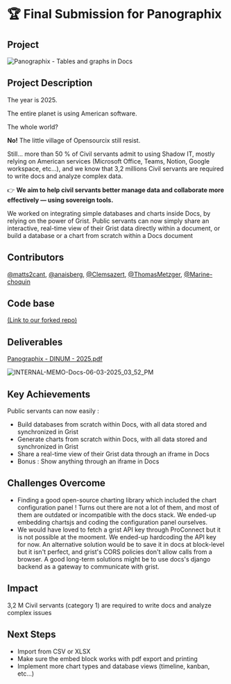 # 🏆 Final Submission for Panographix

## Project
![Panographix - Tables and graphs in Docs](https://github.com/user-attachments/assets/d1f8d596-d22a-4c19-bbcd-04545082d669)

## Project Description

The year is 2025.

The entire planet is using American software.

The whole world?

**No!** The little village of Opensourcix still resist.

Still... more than 50 % of Civil servants admit to using Shadow IT, mostly relying on American services (Microsoft Office, Teams, Notion, Google workspace, etc...), and we know that 3,2 millions Civil servants are required to write docs and analyze complex data.

👉 **We aim to help civil servants better manage data and collaborate more effectively — using sovereign tools.**

We worked on integrating simple databases and charts inside Docs, by relying on the power of Grist.
Public servants can now simply share an interactive, real-time view of their Grist data directly within a document, or build a database or a chart from scratch within a Docs document

## Contributors
<a href="https://github.com/matts2cant">@matts2cant</a>, <a href="https://github.com/anaisberg">@anaisberg</a>, <a href="https://github.com/Clemsazert">@Clemsazert</a>, <a href="https://github.com/ThomasMetzger">@ThomasMetzger</a>, <a href="https://github.com/Marine-choquin">@Marine-choquin</a>

## Code base
[(Link to our forked repo)](https://github.com/Theodo-GovTech/lasuite-docs)

## Deliverables

[Panographix - DINUM - 2025.pdf](https://github.com/user-attachments/files/20574790/Panographix.-.DINUM.-.2025.pdf)


![INTERNAL-MEMO-Docs-06-03-2025_03_52_PM](https://github.com/user-attachments/assets/c8fdf034-813c-40b6-a605-6da9905b4a60)

## Key Achievements
Public servants can now easily :
- Build databases from scratch within Docs, with all data stored and synchronized in Grist
- Generate charts from scratch within Docs, with all data stored and synchronized in Grist
- Share a real-time view of their Grist data through an iframe in Docs
- Bonus : Show anything through an iframe in Docs

## Challenges Overcome
- Finding a good open-source charting library which included the chart configuration panel ! Turns out there are not a lot of them, and most of them are outdated or incompatible with the docs stack. We ended-up embedding chartsjs and coding the configuration panel ourselves.
- We would have loved to fetch a grist API key through ProConnect but it is not possible at the mooment. We ended-up hardcoding the API key for now. An alternative solution would be to save it in docs at block-level but it isn't perfect, and grist's CORS policies don't allow calls from a browser. A good long-term solutions might be to use docs's django backend as a gateway to communicate with grist.

## Impact
3,2 M Civil servants (category 1) are required to write docs and analyze complex issues

## Next Steps
- Import from CSV or XLSX
- Make sure the embed block works with pdf export and printing
- Implement more chart types and database views (timeline, kanban, etc...)
